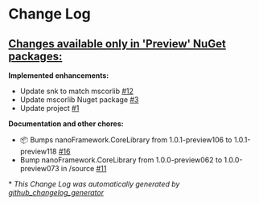 # Change Log

## [**Changes available only in 'Preview' NuGet packages:**](https://github.com/nanoframework/lib-Windows.Devices.Spi/tree/HEAD)

**Implemented enhancements:**

- Update snk to match mscorlib [\#12](https://github.com/nanoframework/lib-Windows.Devices.Spi/pull/12)
- Update mscorlib Nuget package [\#3](https://github.com/nanoframework/lib-Windows.Devices.Spi/pull/3)
- Update project [\#1](https://github.com/nanoframework/lib-Windows.Devices.Spi/pull/1)

**Documentation and other chores:**

- 📦 Bumps nanoFramework.CoreLibrary from 1.0.1-preview106 to 1.0.1-preview118 [\#16](https://github.com/nanoframework/lib-Windows.Devices.Spi/pull/16)
- Bump nanoFramework.CoreLibrary from 1.0.0-preview062 to 1.0.0-preview073 in /source [\#11](https://github.com/nanoframework/lib-Windows.Devices.Spi/pull/11)



\* *This Change Log was automatically generated by [github_changelog_generator](https://github.com/skywinder/Github-Changelog-Generator)*